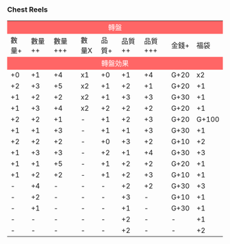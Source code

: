 <h3>Chest Reels</h3>

<!-- This table made by Excel -->
<!-- If you want to modify this table -->
<!-- You can add rows and columns manually -->
<!-- <tr> for rows and <td> for columns -->
<!-- Or go to Repositories of This Wiki -->
<!-- Then go into the folder wiki/en/table_of_contents/excels -->
<!-- Modify data through Excel (don't forget to upload the Excel file to the excels folder) -->

<table>
    <tr>
        <td colspan="9" bgcolor="#ff6666" style="color:#ffffff" align="center">轉盤</td>
    </tr>
    <tr>
        <td>數量+</td>
        <td>數量++</td>
        <td>數量+++</td>
        <td>數量X</td>
        <td>品質+</td>
        <td>品質++</td>
        <td>品質+++</td>
        <td>金錢+</td>
        <td>福袋</td>
    </tr>
    <tr>
        <td colspan="9" bgcolor="#ff6666" style="color:#ffffff" align="center">轉盤効果</td>
    </tr>
    <tr>
        <td>+0</td>
        <td>+1</td>
        <td>+4</td>
        <td>x1</td>
        <td>+0</td>
        <td>+1</td>
        <td>+4</td>
        <td>G+20</td>
        <td>x2</td>
    </tr>
    <tr>
        <td>+2</td>
        <td>+3</td>
        <td>+5</td>
        <td>x2</td>
        <td>+1</td>
        <td>+2</td>
        <td>+1</td>
        <td>G+20</td>
        <td>+1</td>
    </tr>
    <tr>
        <td>+1</td>
        <td>+2</td>
        <td>+2</td>
        <td>x2</td>
        <td>+1</td>
        <td>+3</td>
        <td>+3</td>
        <td>G+30</td>
        <td>+1</td>
    </tr>
    <tr>
        <td>+1</td>
        <td>+3</td>
        <td>+4</td>
        <td>x2</td>
        <td>+2</td>
        <td>+2</td>
        <td>+2</td>
        <td>G+20</td>
        <td>+1</td>
    </tr>
    <tr>
        <td>+2</td>
        <td>+2</td>
        <td>+1</td>
        <td>-</td>
        <td>+1</td>
        <td>+2</td>
        <td>+3</td>
        <td>G+20</td>
        <td>G+100</td>
    </tr>
    <tr>
        <td>+1</td>
        <td>+1</td>
        <td>+3</td>
        <td>-</td>
        <td>+1</td>
        <td>+1</td>
        <td>+3</td>
        <td>G+30</td>
        <td>+1</td>
    </tr>
    <tr>
        <td>+2</td>
        <td>+2</td>
        <td>+2</td>
        <td>-</td>
        <td>+0</td>
        <td>+3</td>
        <td>+2</td>
        <td>G+10</td>
        <td>+2</td>
    </tr>
    <tr>
        <td>+1</td>
        <td>+3</td>
        <td>+3</td>
        <td>-</td>
        <td>+2</td>
        <td>+1</td>
        <td>+4</td>
        <td>G+30</td>
        <td>+3</td>
    </tr>
    <tr>
        <td>+1</td>
        <td>+1</td>
        <td>+5</td>
        <td>-</td>
        <td>+1</td>
        <td>+2</td>
        <td>+2</td>
        <td>G+20</td>
        <td>+1</td>
    </tr>
    <tr>
        <td>+1</td>
        <td>+2</td>
        <td>+2</td>
        <td>-</td>
        <td>+1</td>
        <td>+2</td>
        <td>+3</td>
        <td>G+10</td>
        <td>+1</td>
    </tr>
    <tr>
        <td>-</td>
        <td>+4</td>
        <td>-</td>
        <td>-</td>
        <td>-</td>
        <td>+2</td>
        <td>+2</td>
        <td>G+30</td>
        <td>+3</td>
    </tr>
    <tr>
        <td>-</td>
        <td>+2</td>
        <td>-</td>
        <td>-</td>
        <td>-</td>
        <td>+3</td>
        <td>-</td>
        <td>G+10</td>
        <td>+1</td>
    </tr>
    <tr>
        <td>-</td>
        <td>+1</td>
        <td>-</td>
        <td>-</td>
        <td>-</td>
        <td>+1</td>
        <td>-</td>
        <td>G+30</td>
        <td>+1</td>
    </tr>
    <tr>
        <td>-</td>
        <td>-</td>
        <td>-</td>
        <td>-</td>
        <td>-</td>
        <td>+2</td>
        <td>-</td>
        <td>-</td>
        <td>+1</td>
    </tr>
    <tr>
        <td>-</td>
        <td>-</td>
        <td>-</td>
        <td>-</td>
        <td>-</td>
        <td>+2</td>
        <td>-</td>
        <td>-</td>
        <td>+2</td>
    </tr>
</table>
